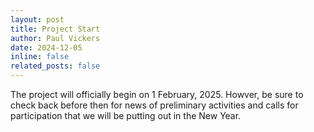 ```yaml
---
layout: post
title: Project Start
author: Paul Vickers
date: 2024-12-05
inline: false
related_posts: false
---
```


The project will officially begin on 1 February, 2025. Howver, be sure to check back before then for news of preliminary activities and calls for participation that we will be putting out in the New Year.
